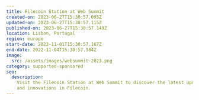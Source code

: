 ```yaml
---
title: Filecoin Station at Web Summit
created-on: 2023-06-27T15:30:57.095Z
updated-on: 2023-06-27T15:30:57.115Z
published-on: 2023-06-27T15:30:57.149Z
location: Lisbon, Portugal
region: europe
start-date: 2022-11-01T15:30:57.167Z
end-date: 2022-11-04T15:30:57.184Z
image:
  src: /assets/images/websummit-2023.png
category: supported-sponsored
seo:
  description:
    Visit the Filecoin Station at Web Summit to discover the latest updates
    and innovations in Filecoin.
---
```

